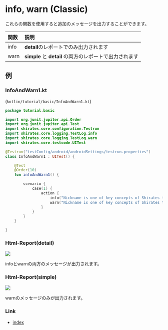 # info, warn (Classic)

これらの関数を使用すると追加のメッセージを出力することができます。

| 関数   | 説明                                      |
|:-----|:----------------------------------------|
| info | **detail**のレポートでのみ出力されます                |
| warn | **simple** と **detail** の両方のレポートで出力されます |

## 例

### InfoAndWarn1.kt

(`kotlin/tutorial/basic/InfoAndWarn1.kt`)

```kotlin
package tutorial.basic

import org.junit.jupiter.api.Order
import org.junit.jupiter.api.Test
import shirates.core.configuration.Testrun
import shirates.core.logging.TestLog.info
import shirates.core.logging.TestLog.warn
import shirates.core.testcode.UITest

@Testrun("testConfig/android/androidSettings/testrun.properties")
class InfoAndWarn1 : UITest() {

    @Test
    @Order(10)
    fun infoAndWarn1() {

        scenario {
            case(1) {
                action {
                    info("Nickname is one of key concepts of Shirates that makes test codes readable and easy to understand. You can define nicknames in nickname files for screens, elements, apps, and test data items, then use them in test codes. Messages using nickname are so user-friendly that you can read them as natural language. Especially for screen elements, nickname hides complexity of implementation of finding elements, and absorbs the difference of Android platform and iOS platform. As a result, after you wrote a test code for one platform, you can add or modify to fill gaps to another platform with a little effort.")
                    warn("Nickname is one of key concepts of Shirates that makes test codes readable and easy to understand. You can define nicknames in nickname files for screens, elements, apps, and test data items, then use them in test codes. Messages using nickname are so user-friendly that you can read them as natural language. Especially for screen elements, nickname hides complexity of implementation of finding elements, and absorbs the difference of Android platform and iOS platform. As a result, after you wrote a test code for one platform, you can add or modify to fill gaps to another platform with a little effort.")
                }
            }
        }
    }

}
```

### Html-Report(detail)

![](../../_images/info_and_warn_detail.png)

infoとwarnの両方のメッセージが出力されます。

### Html-Report(simple)

![](../../_images/info_and_warn_simple.png)

warnのメッセージのみが出力されます。

### Link

- [index](../../../index_ja.md)
